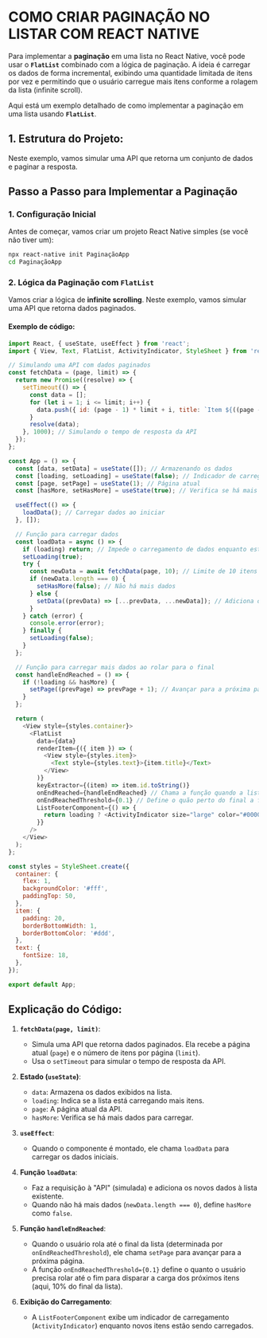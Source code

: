 # COMO CRIAR PAGINAÇÃO NO LISTAR COM REACT NATIVE
Para implementar a **paginaçăo** em uma lista no React Native, você pode usar o **`FlatList`** combinado com a lógica de paginação. A ideia é carregar os dados de forma incremental, exibindo uma quantidade limitada de itens por vez e permitindo que o usuário carregue mais itens conforme a rolagem da lista (infinite scroll).

Aqui está um exemplo detalhado de como implementar a paginação em uma lista usando **`FlatList`**.

## **1. Estrutura do Projeto:**
Neste exemplo, vamos simular uma API que retorna um conjunto de dados e paginar a resposta.


## **Passo a Passo para Implementar a Paginação**
### **1. Configuração Inicial**
Antes de começar, vamos criar um projeto React Native simples (se você não tiver um):

```bash
npx react-native init PaginaçãoApp
cd PaginaçãoApp
```

### **2. Lógica da Paginação com `FlatList`**
Vamos criar a lógica de **infinite scrolling**. Neste exemplo, vamos simular uma API que retorna dados paginados.

#### Exemplo de código:
```javascript
import React, { useState, useEffect } from 'react';
import { View, Text, FlatList, ActivityIndicator, StyleSheet } from 'react-native';

// Simulando uma API com dados paginados
const fetchData = (page, limit) => {
  return new Promise((resolve) => {
    setTimeout(() => {
      const data = [];
      for (let i = 1; i <= limit; i++) {
        data.push({ id: (page - 1) * limit + i, title: `Item ${((page - 1) * limit + i)}` });
      }
      resolve(data);
    }, 1000); // Simulando o tempo de resposta da API
  });
};

const App = () => {
  const [data, setData] = useState([]); // Armazenando os dados
  const [loading, setLoading] = useState(false); // Indicador de carregamento
  const [page, setPage] = useState(1); // Página atual
  const [hasMore, setHasMore] = useState(true); // Verifica se há mais dados

  useEffect(() => {
    loadData(); // Carregar dados ao iniciar
  }, []);

  // Função para carregar dados
  const loadData = async () => {
    if (loading) return; // Impede o carregamento de dados enquanto estiver carregando
    setLoading(true);
    try {
      const newData = await fetchData(page, 10); // Limite de 10 itens por página
      if (newData.length === 0) {
        setHasMore(false); // Não há mais dados
      } else {
        setData((prevData) => [...prevData, ...newData]); // Adiciona os dados à lista existente
      }
    } catch (error) {
      console.error(error);
    } finally {
      setLoading(false);
    }
  };

  // Função para carregar mais dados ao rolar para o final
  const handleEndReached = () => {
    if (!loading && hasMore) {
      setPage((prevPage) => prevPage + 1); // Avançar para a próxima página
    }
  };

  return (
    <View style={styles.container}>
      <FlatList
        data={data}
        renderItem={({ item }) => (
          <View style={styles.item}>
            <Text style={styles.text}>{item.title}</Text>
          </View>
        )}
        keyExtractor={(item) => item.id.toString()}
        onEndReached={handleEndReached} // Chama a função quando a lista chega no fim
        onEndReachedThreshold={0.1} // Define o quão perto do final a função deve ser chamada
        ListFooterComponent={() => {
          return loading ? <ActivityIndicator size="large" color="#0000ff" /> : null; // Exibe o carregamento
        }}
      />
    </View>
  );
};

const styles = StyleSheet.create({
  container: {
    flex: 1,
    backgroundColor: '#fff',
    paddingTop: 50,
  },
  item: {
    padding: 20,
    borderBottomWidth: 1,
    borderBottomColor: '#ddd',
  },
  text: {
    fontSize: 18,
  },
});

export default App;
```

## **Explicação do Código:**
1. **`fetchData(page, limit)`**:
   - Simula uma API que retorna dados paginados. Ela recebe a página atual (`page`) e o número de itens por página (`limit`).
   - Usa o `setTimeout` para simular o tempo de resposta da API.

2. **Estado (`useState`)**:
   - `data`: Armazena os dados exibidos na lista.
   - `loading`: Indica se a lista está carregando mais itens.
   - `page`: A página atual da API.
   - `hasMore`: Verifica se há mais dados para carregar.

3. **`useEffect`**:
   - Quando o componente é montado, ele chama `loadData` para carregar os dados iniciais.

4. **Função `loadData`**:
   - Faz a requisição à "API" (simulada) e adiciona os novos dados à lista existente.
   - Quando não há mais dados (`newData.length === 0`), define `hasMore` como `false`.

5. **Função `handleEndReached`**:
   - Quando o usuário rola até o final da lista (determinada por `onEndReachedThreshold`), ele chama `setPage` para avançar para a próxima página.
   - A função `onEndReachedThreshold={0.1}` define o quanto o usuário precisa rolar até o fim para disparar a carga dos próximos itens (aqui, 10% do final da lista).

6. **Exibição do Carregamento**:
   - A `ListFooterComponent` exibe um indicador de carregamento (`ActivityIndicator`) enquanto novos itens estão sendo carregados.

